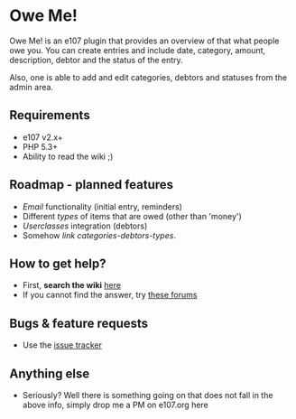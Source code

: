 # Owe Me!  #

Owe Me! is an e107 plugin that provides an overview of that what people owe you. You can create entries and include date, category, amount, description, debtor and the status of the entry.

Also, one is able to add and edit categories, debtors and statuses from the admin area.


## Requirements ##
* e107 v2.x+
* PHP 5.3+
* Ability to read the wiki ;)


## Roadmap - planned features ##
* *Email* functionality (initial entry, reminders) 
* Different *types* of items that are owed (other than 'money')
* *Userclasses* integration (debtors)
* Somehow *link categories-debtors-types*. 


## How to get help? ##

* First, **search the wiki** [here](https://github.com/Moc/oweme/wiki)
* If you cannot find the answer, try [these forums](http://www.tijnkuyper.nl/e107/)


## Bugs &  feature requests ##
* Use the [issue tracker](https://github.com/Moc/oweme/issues)


## Anything else ##
* Seriously? Well there is something going on that does not fall in the above info, simply drop me a PM on e107.org here 



